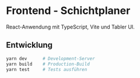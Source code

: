 # Frontend - Schichtplaner

React-Anwendung mit TypeScript, Vite und Tabler UI.

## Entwicklung

```bash
yarn dev      # Development-Server
yarn build    # Production-Build
yarn test     # Tests ausführen
```
